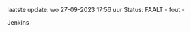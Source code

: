 laatste update: 
wo 27-09-2023 17:56   uur 
Status: FAALT - fout - 
<div class="service R">Jenkins</div>